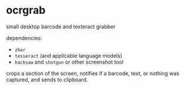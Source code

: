 # ocrgrab
small desktop barcode and texteract grabber

dependencies:
- `zbar`
- `tesseract` (and applicable language models)
- `hacksaw` and `shotgun` or other screenshot tool

crops a section of the screen, notifies if a barcode, text, or nothing was captured, and sends to clipboard.
